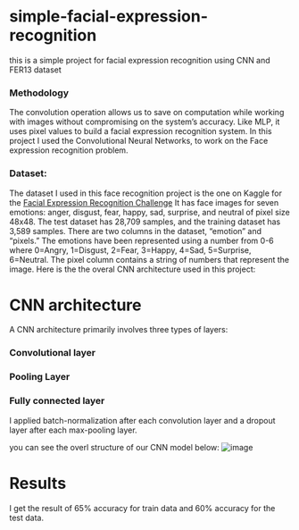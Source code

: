 # simple-facial-expression-recognition
this is a simple project for facial expression recognition using CNN and FER13 dataset
### Methodology
The convolution operation allows us to save on computation while working with images without compromising on the system’s accuracy. Like MLP, it uses pixel values to build a facial expression recognition system.
In this project I used the Convolutional Neural Networks, to work on the Face expression recognition problem.

### Dataset:
The dataset I used in this face recognition project is the one on Kaggle for the [Facial Expression Recognition Challenge](https://www.kaggle.com/c/challenges-in-representation-learning-facial-expression-recognition-challenge/data)
It has face images for seven emotions: anger, disgust, fear, happy, sad, surprise, and neutral of pixel size 48x48. The test dataset has 28,709 samples, and the training dataset has 3,589 samples. There are two columns in the dataset, “emotion” and “pixels.” The emotions have been represented using a number from 0-6 where 0=Angry, 1=Disgust, 2=Fear, 3=Happy, 4=Sad, 5=Surprise, 6=Neutral. The pixel column contains a string of numbers that represent the image.
Here is the the overal CNN architecture used in this project:

# CNN architecture
A CNN architecture primarily involves three types of layers:
### Convolutional layer
### Pooling Layer
### Fully connected layer
I applied batch-normalization after each convolution layer and a dropout layer after each max-pooling layer.

you can see the overl structure of our CNN model below:
![image](https://user-images.githubusercontent.com/72692826/178096520-478a9ef2-60ea-48bc-8929-81688a295b37.png)

# Results
I get the result of 65% accuracy for train data and 60% accuracy for the test data. 
